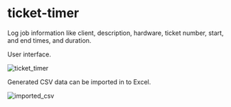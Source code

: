 # ticket-timer
Log job information like client, description, hardware, ticket number, start, and end times, and duration.

User interface.

![ticket_timer](https://user-images.githubusercontent.com/107102733/218078955-4ed37c7a-c9ff-4f32-a0af-855e72fe74ed.png)

Generated CSV data can be imported in to Excel.

![imported_csv](https://user-images.githubusercontent.com/107102733/218079478-c28b953c-d772-45ea-9ca9-f65b36a998fb.png)
